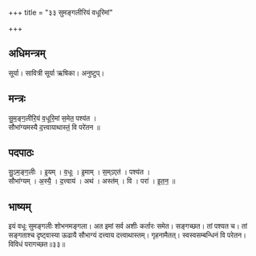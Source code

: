 +++
title = "३३ सुमङ्गलीरियं वधूरिमां"

+++
## अधिमन्त्रम्
सूर्या। सावित्री सूर्या ऋषिका। अनुष्टुप्।

## मन्त्रः
सु॒म॒ङ्ग॒लीरि॒यं व॒धूरि॒मां स॒मेत॒ पश्य॑त ।  
सौभा॑ग्यमस्यै द॒त्त्वायाथास्तं॒ वि परे॑तन ॥

## पदपाठः
सु॒ऽम॒ङ्ग॒लीः । इ॒यम् । व॒धूः । इ॒माम् । स॒म्ऽएत॑ । पश्य॑त ।  
सौभा॑ग्यम् । अ॒स्यै॒ । द॒त्त्वाय॑ । अथ॑ । अस्त॑म् । वि । परा॑ । इ॒त॒न॒ ॥

## भाष्यम्
इयं वधूः सुमङ्गलीः शोभनमङ्गला। अत इमां सर्व अशीः कर्तारः समेत। सङ्गच्छत। तां पश्यत च। तां सङ्गताश्च दृष्ट्वास्या ऊढायै सौभाग्यं दत्त्वाय दत्त्वाथास्तम्। गृहनामैतत्। स्वस्वसम्बन्धिनं वि परेतन। विविधं परागच्छत॥३३॥